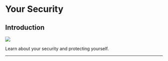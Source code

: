 # Your Security

## Introduction

![](recap.png)

Learn about your security and protecting yourself. 

***